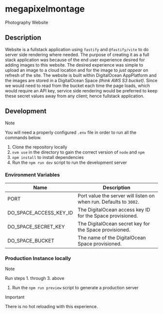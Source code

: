 # megapixelmontage

Photography Website

## Description

Website is a fullstack application using `fastify` and `@fastify/vite` to do
server side rendering where needed. The purpose of creating it as a full stack
application was because of the end user experience desired for adding images to
this website. The desired experience was simple to upload an image to a cloud
location and for the image to _just appear_ on refresh of the site. The website
is built within DigitalOcean AppPlatform and the images are stored in a
DigitalOcean Space _(think AWS S3 bucket)_. Since we would need to read from the
bucket each time the page loads, which would require an API key, service side
rendering would be preferred to keep these secret values away from any client;
hence fullstack application.

## Development

> [!NOTE]
> You will need a properly configured `.env` file in order to run all the
> commands below.

1. Clone the repository locally
2. `nvm use` in the directory to gain the correct version of `node` and `npm`
3. `npm install` to install dependencies
4. Run the `npm run dev` script to run the development server

### Environment Variables

| Name                   | Description                                                        |
| ---------------------- | ------------------------------------------------------------------ |
| PORT                   | Port value the server will listen on when run. Defaults to `3002`. |
| DO_SPACE_ACCESS_KEY_ID | The DigitalOcean access key ID for the Space provisioned.          |
| DO_SPACE_SECRET_KEY    | The DigitalOcean secret key for the Space provisioned.             |
| DO_SPACE_BUCKET        | The name of the DigitalOcean Space provisioned.                    |

### Production Instance locally

> [!NOTE]
> Run steps 1. through 3. above

1. Run the `npm run preview` script to generate a production server

> [!IMPORTANT]
> There is no hot reloading with this experience.
